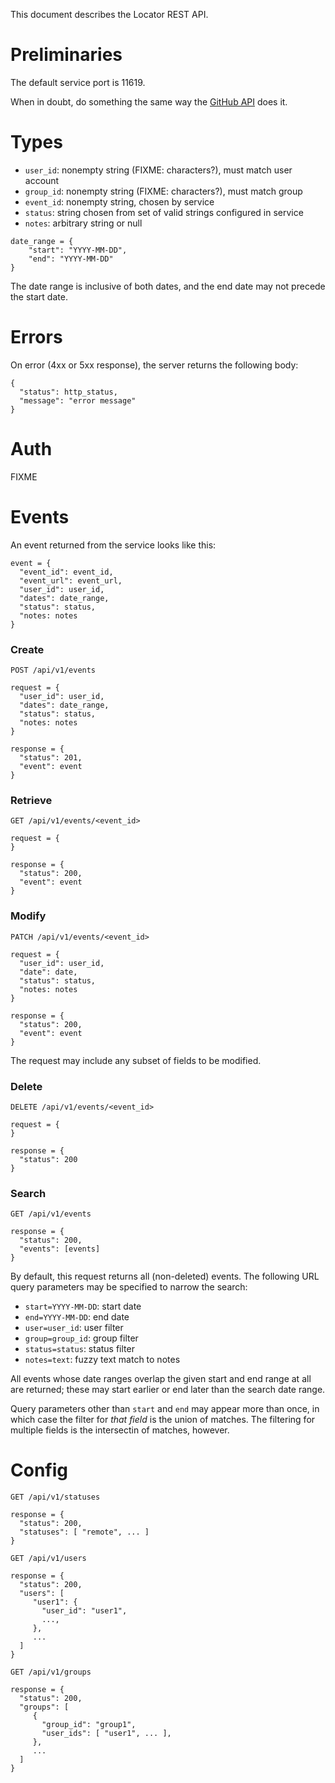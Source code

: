 This document describes the Locator REST API.

# Preliminaries

The default service port is 11619.

When in doubt, do something the same way the [GitHub
API](https://developer.github.com/v3/) does it.


# Types

- `user_id`: nonempty string (FIXME: characters?), must match user account
- `group_id`: nonempty string (FIXME: characters?), must match group
- `event_id`: nonempty string, chosen by service
- `status`: string chosen from set of valid strings configured in service
- `notes`: arbitrary string or null

```
date_range = {
    "start": "YYYY-MM-DD",
    "end": "YYYY-MM-DD"
}
```
The date range is inclusive of both dates, and the end date may not precede the
start date.


# Errors

On error (4xx or 5xx response), the server returns the following body:
```
{
  "status": http_status,
  "message": "error message"
}
```


# Auth

FIXME


# Events

An event returned from the service looks like this:
```
event = {
  "event_id": event_id,
  "event_url": event_url,
  "user_id": user_id,
  "dates": date_range,
  "status": status,
  "notes: notes
}
```


### Create
```
POST /api/v1/events

request = {
  "user_id": user_id,
  "dates": date_range,
  "status": status,
  "notes: notes
}

response = {
  "status": 201,
  "event": event
}
```

### Retrieve
```
GET /api/v1/events/<event_id>

request = {
}

response = {
  "status": 200,
  "event": event
}
```

### Modify
```
PATCH /api/v1/events/<event_id>

request = {
  "user_id": user_id,
  "date": date,
  "status": status,
  "notes: notes
}

response = {
  "status": 200,
  "event": event
}
```
The request may include any subset of fields to be modified.

### Delete
```
DELETE /api/v1/events/<event_id>

request = {
}

response = {
  "status": 200
}
```

### Search
```
GET /api/v1/events

response = {
  "status": 200,
  "events": [events]
}
```

By default, this request returns all (non-deleted) events.  The following
URL query parameters may be specified to narrow the search:
- `start=YYYY-MM-DD`: start date
- `end=YYYY-MM-DD`: end date
- `user=user_id`: user filter
- `group=group_id`: group filter
- `status=status`: status filter
- `notes=text`: fuzzy text match to notes

All events whose date ranges overlap the given start and end range at all
are returned; these may start earlier or end later than the search date range.

Query parameters other than `start` and `end` may appear more than once, in
which case the filter for _that field_ is the union of matches.  The filtering
for multiple fields is the intersectin of matches, however.


# Config

```
GET /api/v1/statuses

response = {
  "status": 200,
  "statuses": [ "remote", ... ]
}
```

```
GET /api/v1/users

response = {
  "status": 200,
  "users": [
     "user1": {
       "user_id": "user1", 
       ...,
     },
     ...
  ]
}
```

```
GET /api/v1/groups

response = {
  "status": 200,
  "groups": [
     {
       "group_id": "group1",
       "user_ids": [ "user1", ... ],
     },
     ...
  ]
}
```

